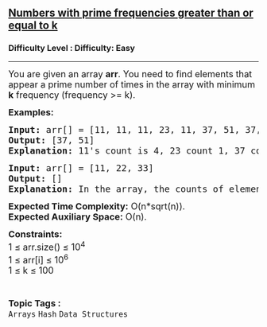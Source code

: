 <h2><a href="https://www.geeksforgeeks.org/problems/numbers-with-prime-frequencies-greater-than-or-equal-to-k5823/1?page=2&category=Arrays&status=unsolved,attempted&sortBy=accuracy">Numbers with prime frequencies greater than or equal to k</a></h2><h3>Difficulty Level : Difficulty: Easy</h3><hr><div class="problems_problem_content__Xm_eO"><p><span style="font-size: 18px;">You are given an array <strong>arr</strong>. You need to find elements that appear a prime number of times in the array with minimum <strong>k</strong> frequency (frequency &gt;= k).</span></p>
<p><span style="font-size: 18px;"><strong>Examples:</strong></span></p>
<pre><span style="font-size: 18px;"><strong>Input:</strong> arr[] = [11, 11, 11, 23, 11, 37, 51, 37, 37, 51, 51, 51, 51], k = 2
<strong>Output:</strong> [37, 51]
<strong>Explanation: </strong>11's count is 4, 23 count 1, 37 count 3, 51 count 5. 37 and 51 are two number that appear prime number of time and frequencies greater than or equal to k = 2.
</span></pre>
<pre><span style="font-size: 18px;"><strong style="font-size: 18px;">Input:</strong><span style="font-size: 18px;"> arr[] = [11, 22, 33] </span><strong style="font-size: 18px;">
Output:</strong><span style="font-size: 18px;"> []<br><strong>Explanation:</strong> In the array, the counts of elements are: 11 (1 time), 22 (1 time), 33 (1 time). None of these counts are prime numbers, so the output is an empty list.<br></span></span></pre>
<p><span style="font-size: 18px;"><strong>Expected Time Complexity:</strong> O(n*sqrt(n)).<br><strong>Expected Auxiliary Space:</strong> O(n).</span></p>
<p><span style="font-size: 18px;"><strong>Constraints:</strong><br>1 ≤ arr.size() ≤ 10<sup>4</sup><br>1 ≤ arr[i] ≤ 10<sup>6<br></sup>1 ≤ k ≤ 100<br></span></p></div><br><p><span style=font-size:18px><strong>Topic Tags : </strong><br><code>Arrays</code>&nbsp;<code>Hash</code>&nbsp;<code>Data Structures</code>&nbsp;